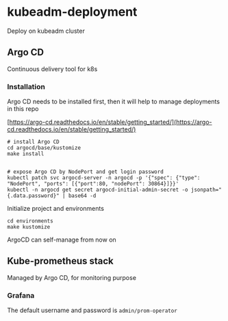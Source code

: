 # kubeadm-deployment
Deploy on kubeadm cluster

## Argo CD

Continuous delivery tool for k8s

### Installation

Argo CD needs to be installed first, then it will help to manage deployments in this repo

[https://argo-cd.readthedocs.io/en/stable/getting_started/](https://argo-cd.readthedocs.io/en/stable/getting_started/)

```
# install Argo CD
cd argocd/base/kustomize
make install


# expose Argo CD by NodePort and get login password
kubectl patch svc argocd-server -n argocd -p '{"spec": {"type": "NodePort", "ports": [{"port":80, "nodePort": 30864}]}}'
kubectl -n argocd get secret argocd-initial-admin-secret -o jsonpath="{.data.password}" | base64 -d
```

Initialize project and environments

```
cd environments
make kustomize 
```

ArgoCD can self-manage from now on

## Kube-prometheus stack

Managed by Argo CD, for monitoring purpose

### Grafana

The default username and password is `admin/prom-operator`
